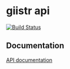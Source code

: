 giistr api
==========
[![Build Status](https://travis-ci.org/giistr/giistr_api.svg?branch=master)](https://travis-ci.org/giistr/giistr_api)

## Documentation

[API documentation](api.md)
